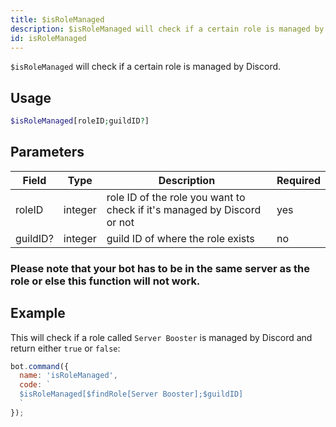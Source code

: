 ```yaml
---
title: $isRoleManaged 
description: $isRoleManaged will check if a certain role is managed by Discord.
id: isRoleManaged
---
```


`$isRoleManaged` will check if a certain role is managed by Discord.

## Usage

```php
$isRoleManaged[roleID;guildID?]
```

## Parameters 


| Field    | Type    | Description                                                             | Required |
| -------- | ------- | ----------------------------------------------------------------------- | -------- |
| roleID   | integer | role ID of the role you want to check if it's managed by Discord or not | yes      |
| guildID? | integer | guild ID of where the role exists                                       | no       |

### Please note that your bot has to be in the same server as the role or else this function will not work.

## Example

This will check if a role called `Server Booster` is managed by Discord and return either `true` or `false`:

```javascript
bot.command({
  name: 'isRoleManaged',
  code: `
  $isRoleManaged[$findRole[Server Booster];$guildID]
  `
});
```
